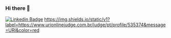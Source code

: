 ### Hi there 👋

[![Linkedin Badge](https://img.shields.io/badge/-LinkedIn-blue?style=flat-square&logo=Linkedin&logoColor=white&link=https://www.linkedin.com/in/fagnerpsantos/)](https://www.linkedin.com/in/giovana-a-a1795a117/)
https://img.shields.io/static/v1?label=https://www.urionlinejudge.com.br/judge/pt/profile/535374&message=URI&color=red

